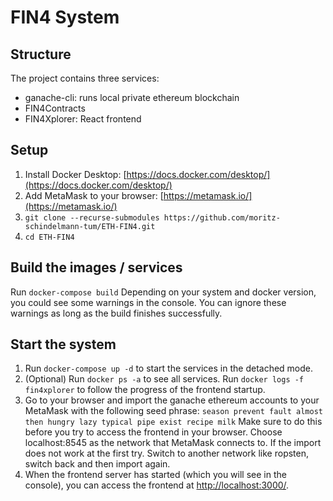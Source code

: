 # FIN4 System

## Structure

The project contains three services:

- ganache-cli: runs local private ethereum blockchain
- FIN4Contracts
- FIN4Xplorer: React frontend 

## Setup

1. Install Docker Desktop: [https://docs.docker.com/desktop/](https://docs.docker.com/desktop/)
2. Add MetaMask to your browser: [https://metamask.io/](https://metamask.io/)
3. `git clone --recurse-submodules https://github.com/moritz-schindelmann-tum/ETH-FIN4.git`
4. `cd ETH-FIN4`

## Build the images / services

Run `docker-compose build`
Depending on your system and docker version, you could see some warnings in the console. You can ignore these warnings as long as the build finishes successfully.

## Start the system

1. Run `docker-compose up -d` to start the services in the detached mode.
2. (Optional) Run `docker ps -a` to see all services.
Run `docker logs -f fin4xplorer` to follow the progress of the frontend startup. 
3. Go to your browser and import the ganache ethereum accounts to your MetaMask with the following seed phrase: 
`season prevent fault almost then hungry lazy typical pipe exist recipe milk` 
Make sure to do this before you try to access the frontend in your browser. 
Choose localhost:8545 as the network that MetaMask connects to. If the import does not work at the first try. Switch to another network like ropsten, switch back and then import again.
5. When the frontend server has started (which you will see in the console), you can access the frontend at [http://localhost:3000/](http://localhost:3000/).
